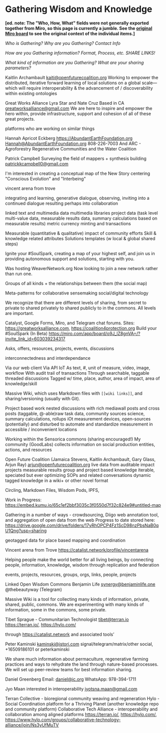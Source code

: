 # Gathering Wisdom and Knowledge

**[ed. note: The "Who, How, What" fields were not generally exported together from Miro, so this page is currently a jumble. See the [original Miro board](https://miro.com/app/board/o9J_lqaPCGw=/) to see the original context of the individual items.]**

_Who is Gathering? Why are you Gathering? Contact Info_

_How are you Gathering information? Format, Process, etc. SHARE LINKS!_

_What kind of information are you  Gathering? What are your sharing parameters?_

Kaitlin Archambault <kaiti@openfuturecoalition.org>   Working to empower the distributed, iterative forward learning of local solutions on a global scale—which will require interoperability & the advancement of / discoverability within existing ontologies

Great Works Alliance Lyra Star and Nate Cruz Based in CA <greatworksalliance@gmail.com> We are here to inspire and empower the hero within, provide infrastructure, support and cohesion of all of these great projects.

platforms who are working on similar things

Hannah Apricot Eckberg     <https://AbundantEarthFoundation.org>   <Hannah@AbundantEarthFoundation.org> 808-226-7003 And ARC - Agroforestry Regenerative Communities and the Water Coalition  

Patrick Campbell Surveying the field of mappers + synthesis building <patrickkcampbell0@gmail.com>

I'm interested in creating a conceptual map of the New Story centering "Conscious Evolution" and "Interbeing"

vincent arena from trove   

integrating and learning, generative dialogue, observing, inviting into a continued dialogue resulting perhaps into collaboration

linked text and multimedia data multimedia libraries project data (task level multi-value data, measurable results data, summary calculations based on measurable results) metric currency minting and transactions 

Measurable (quantitative & qualitative) impact of community efforts Skill & knowledge related attributes Solutions templates (w local & global shared steps)

Ignite your #SoulSpark, creating  a map of your highest self, and join us in providing autonomous support and solutions, starting with you.

Was hosting WeaverNetwork.org  Now looking to join a new network rather than run one. 

Groups of all kinds + the relationships between them (the social map)

Meta-patterns for collaborative sensemaking social/digital technology

We recognize that there are different levels of sharing, from secret to private to shared privately to shared publicly to in the commons.  All levels are important.

Catalyst, Google Forms, Miro, and Telegram chat forums. Sites:  <https://greatworksalliance.com>, <https://coalition4protection.org> Build your #SoulSpark (In Beta) <https://miro.com/app/board/o9J_lZ8gnVA=/?invite_link_id=603039234317>

Asks, offers, resources, projects, events, discussions

interconnectedness and interdependance

Via our web client Via API IoT As text, #, unit of measure, video, image, workflow With audit trail of transactions Through searchable, taggable threaded discussions Tagged w/ time, place, author, area of impact, area of knowledge/skill

Massive Wiki, which uses Markdown files with `[[wiki links]]`, and sharing/versioning (usually with Git).

Project based work nested discussions with rich mediawall posts and cross posts (taggable, @-able)raw task data, community sources science, summary calculations, rollups iOt measurement devices, open-sources (potentially) and disturbed to automate and standardize measurement in accessible / inconvenient locations

Working within the Sensorica commons (sharing encouraged!) My community (GoodLabs) collects information on social production entities, actions, and resources

Open Future Coalition (Jamaica Stevens, Kaitlin Archambault, Gary Glass, Arjun Ray)   <arjun@openfuturecoalition.org>   live data from auditable impact projects measurable results group and project based knowledge iterable, speciated but ever optimizing SOPs and related conversations dynamic tagged knowledge in a wiki+ or other novel format

Circling, Markdown Files, Wisdom Pods, IPFS,

Work in Progress:   <https://embed.kumu.io/65c1ef2bbf3035c3f0550d7f32c824e9#untitled-map>

Gathering in a number of ways - crowdsourcing, Diigo web annotation tool, and aggregation of open data from the web Progress to date stored here: <https://drive.google.com/drive/folders/17yRhOPCP4Fz1ScD98nzPbsNaB0qU1Qng?usp=sharing>

geotagged data for place based mapping and coordination

Vincent arena from Trove <https://catalist.network/profile/vincentarena>

Helping people make the world better for all living beings, by connecting people, information, knowledge, wisdom through replication and federation

events, projects, resources, groups, orgs, links, people, projects

Linked Open Wisdom Commons Benjamin Life <synergy@benjaminlife.one> @thebeautyway (Telegram)

Massive Wiki is a tool for collecting many kinds of information, private, shared, public, commons.  We are experimenting with many kinds of information, some in the commons, some private.

Tibet Sprague - Communitarian Technologist   <tibet@terran.io> <https://terran.io/>, <https://hylo.com/> 

through <https://catalist.network> and associated tools’

Peter Kaminski <kaminski@istori.com> signal/telegram/matrix/other social, +16509186101 or peterkaminski

We share much information about permaculture, regenerative farming practices and ways to rehydrate the land through nature-based processes.   We will set up peer-review teams for best information sharing. 

Daniel Greenberg Email: <daniel@ic.org>  WhatsApp: 978-394-1711

Jyo Maan interested in interoperability  <jyotsna.maan@gmail.com>

Terran Collective - bioregional community weaving and regeneration   Hylo - Social Coordination  platform for a Thriving Planet (another knowledge repo and community platform)   Collaborative Tech Alliance - interoperability and collaboration among aligned platforms <https://terran.io/>, <https://hylo.com/>, <https://www.hylo.com/groups/collaborative-technology-alliance/join/Ns3yUfMuTV>

